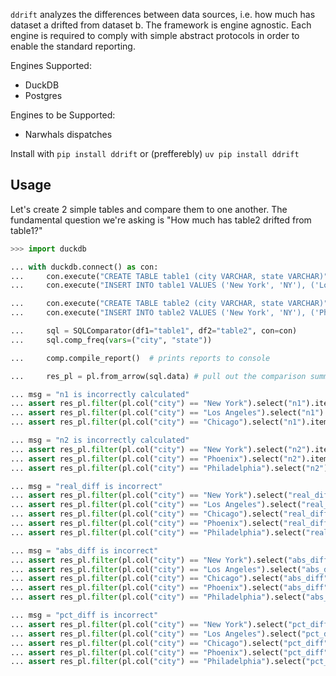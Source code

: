 `ddrift` analyzes the differences between data sources, i.e. how much has dataset a drifted from dataset b. The framework is engine agnostic. Each  engine is required to comply with simple abstract protocols in order to enable the standard reporting.

Engines Supported:
- DuckDB
- Postgres

Engines to be Supported:
- Narwhals dispatches

Install with `pip install ddrift` or (prefferebly) `uv pip install ddrift`

## Usage

Let's create 2 simple tables and compare them to one another. The fundamental question we're asking is "How much has table2 drifted from table1?"

```python
>>> import duckdb

... with duckdb.connect() as con:
...     con.execute("CREATE TABLE table1 (city VARCHAR, state VARCHAR)")
...     con.execute("INSERT INTO table1 VALUES ('New York', 'NY'), ('Los Angeles', 'CA'), ('Chicago', 'IL')")

...     con.execute("CREATE TABLE table2 (city VARCHAR, state VARCHAR)")
...     con.execute("INSERT INTO table2 VALUES ('New York', 'NY'), ('Phoenix', 'AZ'), ('Philadelphia', 'PA')")

...     sql = SQLComparator(df1="table1", df2="table2", con=con)
...     sql.comp_freq(vars=("city", "state"))

...     comp.compile_report()  # prints reports to console

...     res_pl = pl.from_arrow(sql.data) # pull out the comparison summary

... msg = "n1 is incorrectly calculated"
... assert res_pl.filter(pl.col("city") == "New York").select("n1").item() == 1, msg
... assert res_pl.filter(pl.col("city") == "Los Angeles").select("n1").item() == 1, msg
... assert res_pl.filter(pl.col("city") == "Chicago").select("n1").item() == 1, msg

... msg = "n2 is incorrectly calculated"
... assert res_pl.filter(pl.col("city") == "New York").select("n2").item() == 1, msg
... assert res_pl.filter(pl.col("city") == "Phoenix").select("n2").item() == 1, msg
... assert res_pl.filter(pl.col("city") == "Philadelphia").select("n2").item() == 1, msg

... msg = "real_diff is incorrect"
... assert res_pl.filter(pl.col("city") == "New York").select("real_diff").item() == 0, msg
... assert res_pl.filter(pl.col("city") == "Los Angeles").select("real_diff").item() == -1, msg
... assert res_pl.filter(pl.col("city") == "Chicago").select("real_diff").item() == -1, msg
... assert res_pl.filter(pl.col("city") == "Phoenix").select("real_diff").item() == 1, msg
... assert res_pl.filter(pl.col("city") == "Philadelphia").select("real_diff").item() == 1, msg

... msg = "abs_diff is incorrect"
... assert res_pl.filter(pl.col("city") == "New York").select("abs_diff").item() == 0, msg
... assert res_pl.filter(pl.col("city") == "Los Angeles").select("abs_diff").item() == 1, msg
... assert res_pl.filter(pl.col("city") == "Chicago").select("abs_diff").item() == 1, msg
... assert res_pl.filter(pl.col("city") == "Phoenix").select("abs_diff").item() == 1, msg
... assert res_pl.filter(pl.col("city") == "Philadelphia").select("abs_diff").item() == 1, msg

... msg = "pct_diff is incorrect"
... assert res_pl.filter(pl.col("city") == "New York").select("pct_diff").item() == 0.0, msg
... assert res_pl.filter(pl.col("city") == "Los Angeles").select("pct_diff").item() == -1.0, msg
... assert res_pl.filter(pl.col("city") == "Chicago").select("pct_diff").item() == -1.0, msg
... assert res_pl.filter(pl.col("city") == "Phoenix").select("pct_diff").item() == 1.0, msg
... assert res_pl.filter(pl.col("city") == "Philadelphia").select("pct_diff").item() == 1.0, msg
```